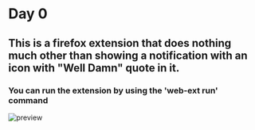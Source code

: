# Day 0
## This is a firefox extension that does nothing much other than showing a notification with an icon with "Well Damn" quote in it.
### You can run the extension by using the 'web-ext run' command
![preview](.images/Day-0.jpg)